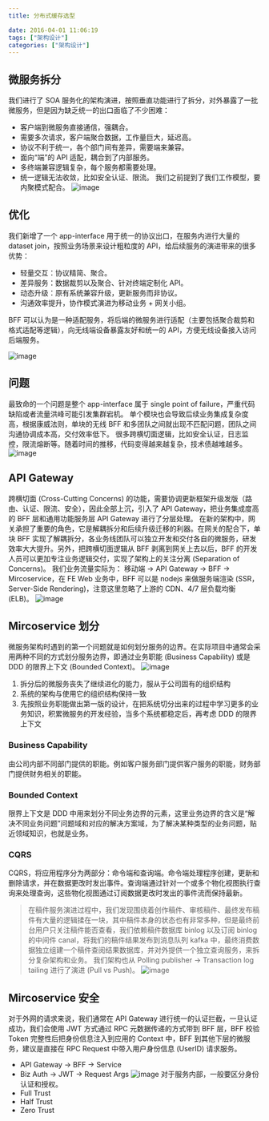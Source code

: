 ```yaml
---
title: 分布式缓存选型

date: 2016-04-01 11:06:19
tags: ["架构设计"]
categories: ["架构设计"]
---
```


## 微服务拆分

我们进行了 SOA 服务化的架构演进，按照垂直功能进行了拆分，对外暴露了一批微服务，但是因为缺乏统一的出口面临了不少困难：
- 客户端到微服务直接通信，强耦合。
- 需要多次请求，客户端聚合数据，工作量巨大，延迟高。
- 协议不利于统一，各个部门间有差异，需要端来兼容。
- 面向“端”的 API 适配，耦合到了内部服务。
- 多终端兼容逻辑复杂，每个服务都需要处理。
- 统一逻辑无法收敛，比如安全认证、限流。
我们之前提到了我们工作模型，要内聚模式配合。
![image](https://tva3.sinaimg.cn/large/a616b9a4ly1gmncuejlfjj20sa0p340n.jpg)

## 优化

我们新增了一个 app-interface 用于统一的协议出口，在服务内进行大量的 dataset join，按照业务场景来设计粗粒度的 API，给后续服务的演进带来的很多优势：
- 轻量交互：协议精简、聚合。
- 差异服务：数据裁剪以及聚合、针对终端定制化 API。
- 动态升级：原有系统兼容升级，更新服务而非协议。
- 沟通效率提升，协作模式演进为移动业务 + 网关小组。

BFF 可以认为是一种适配服务，将后端的微服务进行适配（主要包括聚合裁剪和格式适配等逻辑），向无线端设备暴露友好和统一的 API，方便无线设备接入访问后端服务。

![image](https://tvax3.sinaimg.cn/large/a616b9a4ly1gmncv28pflj20sa0unmzw.jpg)

## 问题

最致命的一个问题是整个 app-interface 属于 single point of failure，严重代码缺陷或者流量洪峰可能引发集群宕机。
单个模块也会导致后续业务集成复杂度高，根据康威法则，单块的无线 BFF 和多团队之间就出现不匹配问题，团队之间沟通协调成本高，交付效率低下。
很多跨横切面逻辑，比如安全认证，日志监控，限流熔断等。随着时间的推移，代码变得越来越复杂，技术债越堆越多。
![image](https://tvax2.sinaimg.cn/large/a616b9a4ly1gmncxgxfohj20sa0unjv0.jpg)

## API Gateway

跨横切面 (Cross-Cutting Concerns) 的功能，需要协调更新框架升级发版（路由、认证、限流、安全），因此全部上沉，引入了 API Gateway，把业务集成度高的 BFF 层和通用功能服务层 API Gateway 进行了分层处理。
在新的架构中，网关承担了重要的角色，它是解耦拆分和后续升级迁移的利器。在网关的配合下，单块 BFF 实现了解耦拆分，各业务线团队可以独立开发和交付各自的微服务，研发效率大大提升。另外，把跨横切面逻辑从 BFF 剥离到网关上去以后，BFF 的开发人员可以更加专注业务逻辑交付，实现了架构上的关注分离 (Separation of Concerns)。
我们业务流量实际为：
移动端 -> API Gateway -> BFF -> Mircoservice，在 FE Web 业务中，BFF 可以是 nodejs 来做服务端渲染 (SSR，Server-Side Rendering)，注意这里忽略了上游的 CDN、4/7 层负载均衡 (ELB)。
![image](https://tva3.sinaimg.cn/large/a616b9a4ly1gmndqn3qd4j20sa0undji.jpg)

## Mircoservice 划分

微服务架构时遇到的第一个问题就是如何划分服务的边界。在实际项目中通常会采用两种不同的方式划分服务边界，即通过业务职能 (Business Capability) 或是 DDD 的限界上下文 (Bounded Context)。
![image](https://tvax4.sinaimg.cn/large/a616b9a4ly1gmndrfwtq8j20se0kqjsx.jpg)

1. 拆分后的微服务丧失了继续进化的能力，服从于公司固有的组织结构
2. 系统的架构与使用它的组织结构保持一致
3. 先按照业务职能做出第一版的设计，在把系统切分出来的过程中学习更多的业务知识，积累微服务的开发经验，当多个系统都稳定后，再考虑 DDD 的限界上下文

### Business Capability

由公司内部不同部门提供的职能。例如客户服务部门提供客户服务的职能，财务部门提供财务相关的职能。

### Bounded Context

限界上下文是 DDD 中用来划分不同业务边界的元素，这里业务边界的含义是“解决不同业务问题”问题域和对应的解决方案域，为了解决某种类型的业务问题，贴近领域知识，也就是业务。

### CQRS

CQRS，将应用程序分为两部分：命令端和查询端。命令端处理程序创建，更新和删除请求，并在数据更改时发出事件。查询端通过针对一个或多个物化视图执行查询来处理查询，这些物化视图通过订阅数据更改时发出的事件流而保持最新。
> 在稿件服务演进过程中，我们发现围绕着创作稿件、审核稿件、最终发布稿件有大量的逻辑揉在一块，其中稿件本身的状态也有非常多种，但是最终前台用户只关注稿件能否查看，我们依赖稿件数据库 binlog 以及订阅 binlog 的中间件 canal，将我们的稿件结果发布到消息队列 kafka 中，最终消费数据独立组建一个稿件查阅结果数据库，并对外提供一个独立查询服务，来拆分复杂架构和业务。
我们架构也从 Polling publisher -> Transaction log tailing 进行了演进 (Pull vs Push)。
![image](https://tvax2.sinaimg.cn/large/a616b9a4ly1gmndrxq900j20tp0wo0wc.jpg)

## Mircoservice 安全

对于外网的请求来说，我们通常在 API Gateway 进行统一的认证拦截，一旦认证成功，我们会使用 JWT 方式通过 RPC 元数据传递的方式带到 BFF 层，BFF 校验 Token 完整性后把身份信息注入到应用的 Context 中，BFF 到其他下层的微服务，建议是直接在 RPC Request 中带入用户身份信息 (UserID) 请求服务。
- API Gateway -> BFF -> Service
- Biz Auth  -> JWT -> Request Args
![image](https://tva1.sinaimg.cn/large/a616b9a4ly1gmndsiorjwj20sa0unjve.jpg)
对于服务内部，一般要区分身份认证和授权。
- Full Trust
- Half Trust
- Zero Trust
